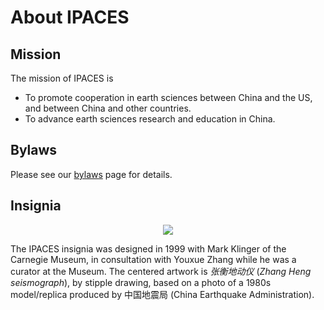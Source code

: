 # About IPACES

## Mission

The mission of IPACES is
- To promote cooperation in earth sciences between China and the US, and
  between China and other countries.
- To advance earth sciences research and education in China.

## Bylaws

Please see our [bylaws](./bylaws/) page for details.

## Insignia

<a style="display: flex; justify-content: center;" href="/images/logo-dark.png">
<img src="/images/logo-dark.png" style="max-width: 100%;" />
</a>

The IPACES insignia was designed in 1999 with Mark Klinger of the Carnegie
Museum, in consultation with Youxue Zhang while he was a curator at the Museum.
The centered artwork is *张衡地动仪* (*Zhang Heng seismograph*), by stipple
drawing, based on a photo of a 1980s model/replica produced by 中国地震局
(China Earthquake Administration).

